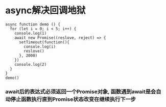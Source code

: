 # async解决回调地狱
```
async function demo () {
  for (let i = 0; i < 5; i++) {
    console.log(1)
    await new Promise((reslove, reject) => {
      setTimeout(function(){
        console.log(i)
        reslove()
      }, 2000)
    })
    console.log(2)
  }
}
demo()
```
### await后的表达式必须返回一个Promise对象, 函数遇到await是会自动停止函数执行直到Promise状态改变在继续执行下一步